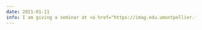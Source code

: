 ```yaml
---
date: 2021-01-11
info: I am giving a seminar at <a href="https://imag.edu.umontpellier.fr/seminaires/seminaire-de-probabilites-et-statistiques/" target="_blank">IMAG</a> (<a href="/download/2021_seminar_IMAG.pdf"><i class="far fa-file-pdf"></i> slides</a>)
---
```


